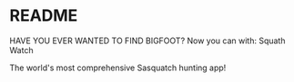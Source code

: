 # README

HAVE YOU EVER WANTED TO FIND BIGFOOT?
Now you can with: Squath Watch

The world's most comprehensive Sasquatch hunting app!
